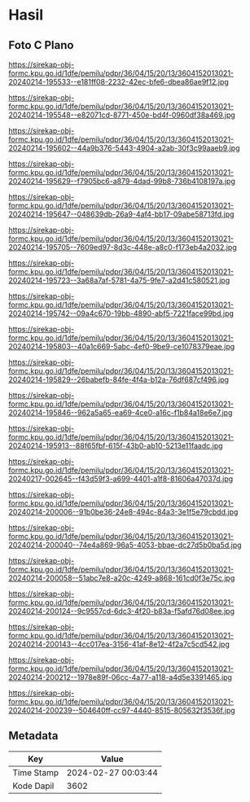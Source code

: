 # Hasil

## Foto C Plano

https://sirekap-obj-formc.kpu.go.id/1dfe/pemilu/pdpr/36/04/15/20/13/3604152013021-20240214-195533--e181ff08-2232-42ec-bfe6-dbea86ae9f12.jpg

https://sirekap-obj-formc.kpu.go.id/1dfe/pemilu/pdpr/36/04/15/20/13/3604152013021-20240214-195548--e82071cd-8771-450e-bd4f-0960df38a469.jpg

https://sirekap-obj-formc.kpu.go.id/1dfe/pemilu/pdpr/36/04/15/20/13/3604152013021-20240214-195602--44a9b376-5443-4904-a2ab-30f3c99aaeb9.jpg

https://sirekap-obj-formc.kpu.go.id/1dfe/pemilu/pdpr/36/04/15/20/13/3604152013021-20240214-195629--f7905bc6-a879-4dad-99b8-736b4108197a.jpg

https://sirekap-obj-formc.kpu.go.id/1dfe/pemilu/pdpr/36/04/15/20/13/3604152013021-20240214-195647--048639db-26a9-4af4-bb17-09abe58713fd.jpg

https://sirekap-obj-formc.kpu.go.id/1dfe/pemilu/pdpr/36/04/15/20/13/3604152013021-20240214-195705--7609ed97-8d3c-448e-a8c0-f173eb4a2032.jpg

https://sirekap-obj-formc.kpu.go.id/1dfe/pemilu/pdpr/36/04/15/20/13/3604152013021-20240214-195723--3a68a7af-5781-4a75-9fe7-a2d41c580521.jpg

https://sirekap-obj-formc.kpu.go.id/1dfe/pemilu/pdpr/36/04/15/20/13/3604152013021-20240214-195742--09a4c670-19bb-4890-abf5-7221face99bd.jpg

https://sirekap-obj-formc.kpu.go.id/1dfe/pemilu/pdpr/36/04/15/20/13/3604152013021-20240214-195803--40a1c669-5abc-4ef0-9be9-ce1078379eae.jpg

https://sirekap-obj-formc.kpu.go.id/1dfe/pemilu/pdpr/36/04/15/20/13/3604152013021-20240214-195829--26babefb-84fe-4f4a-b12a-76df687cf496.jpg

https://sirekap-obj-formc.kpu.go.id/1dfe/pemilu/pdpr/36/04/15/20/13/3604152013021-20240214-195846--962a5a65-ea69-4ce0-a16c-f1b84a18e6e7.jpg

https://sirekap-obj-formc.kpu.go.id/1dfe/pemilu/pdpr/36/04/15/20/13/3604152013021-20240214-195913--88f65fbf-615f-43b0-ab10-5213e11faadc.jpg

https://sirekap-obj-formc.kpu.go.id/1dfe/pemilu/pdpr/36/04/15/20/13/3604152013021-20240217-002645--f43d59f3-a699-4401-a1f8-81606a47037d.jpg

https://sirekap-obj-formc.kpu.go.id/1dfe/pemilu/pdpr/36/04/15/20/13/3604152013021-20240214-200006--91b0be36-24e8-494c-84a3-3e1f5e79cbdd.jpg

https://sirekap-obj-formc.kpu.go.id/1dfe/pemilu/pdpr/36/04/15/20/13/3604152013021-20240214-200040--74e4a869-96a5-4053-bbae-dc27d5b0ba5d.jpg

https://sirekap-obj-formc.kpu.go.id/1dfe/pemilu/pdpr/36/04/15/20/13/3604152013021-20240214-200058--51abc7e8-a20c-4249-a868-161cd0f3e75c.jpg

https://sirekap-obj-formc.kpu.go.id/1dfe/pemilu/pdpr/36/04/15/20/13/3604152013021-20240214-200124--9c9557cd-6dc3-4f20-b83a-f5afd76d08ee.jpg

https://sirekap-obj-formc.kpu.go.id/1dfe/pemilu/pdpr/36/04/15/20/13/3604152013021-20240214-200143--4cc017ea-3156-41af-8e12-4f2a7c5cd542.jpg

https://sirekap-obj-formc.kpu.go.id/1dfe/pemilu/pdpr/36/04/15/20/13/3604152013021-20240214-200212--1978e89f-06cc-4a77-a118-a4d5e3391465.jpg

https://sirekap-obj-formc.kpu.go.id/1dfe/pemilu/pdpr/36/04/15/20/13/3604152013021-20240214-200239--504640ff-cc97-4440-8515-805632f3536f.jpg


## Metadata

| Key        | Value               |
| ---------- | ------------------- |
| Time Stamp | 2024-02-27 00:03:44 |
| Kode Dapil | 3602                |



